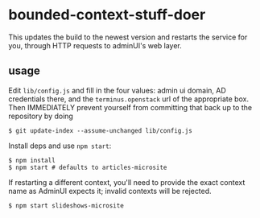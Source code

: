 # bounded-context-stuff-doer

This updates the build to the newest version and restarts the service
for you, through HTTP requests to adminUI's web layer.

## usage

Edit `lib/config.js` and fill in the four values: admin ui domain, AD
credentials there, and the `terminus.openstack` url of the appropriate
box. Then IMMEDIATELY prevent yourself from committing that back up to
the repository by doing

    $ git update-index --assume-unchanged lib/config.js

Install deps and use `npm start`:

    $ npm install
    $ npm start # defaults to articles-microsite

If restarting a different context, you'll need to provide the exact
context name as AdminUI expects it; invalid contexts will be rejected.

    $ npm start slideshows-microsite
